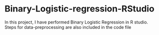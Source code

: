 # Binary-Logistic-regression-RStudio
 In this project, I have performed Binary Logistic Regression in R studio. Steps for data-preprocessing are also included in the code file
